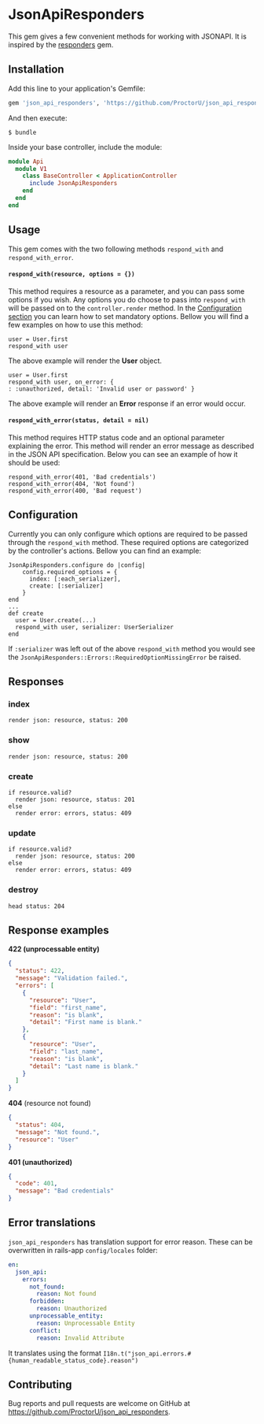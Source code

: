 # JsonApiResponders

This gem gives a few convenient methods for working with JSONAPI. It is inspired by the [responders](https://github.com/plataformatec/responders) gem.

## Installation

Add this line to your application's Gemfile:

```ruby
gem 'json_api_responders', 'https://github.com/ProctorU/json_api_responders.git', ref: 'master'
```

And then execute:

    $ bundle

Inside your base controller, include the module:

```ruby
module Api
  module V1
    class BaseController < ApplicationController
      include JsonApiResponders
    end
  end
end
```

## Usage

This gem comes with the two following methods `respond_with` and `respond_with_error`.

#### `respond_with(resource, options = {}) `
This method requires a resource as a parameter, and you can pass some options if you wish. Any options you do choose to pass into `respond_with` will be passed on to the `controller.render` method. In the [Configuration section](#configuration) you can learn how to set mandatory options. Bellow you will find a few examples on how to use this method:

    user = User.first
    respond_with user

The above example will render the **User** object.

    user = User.first
    respond_with user, on_error: {
    : :unauthorized, detail: 'Invalid user or password' }

The above example will render an **Error** response if an error would occur.

#### `respond_with_error(status, detail = nil)`
This method requires HTTP status code and an optional parameter explaining the error. This method will render an error message as described in the JSON API specification. Below you can see an example of how it should be used:

    respond_with_error(401, 'Bad credentials')
    respond_with_error(404, 'Not found')
    respond_with_error(400, 'Bad request')


## Configuration
Currently you can only configure which options are required to be passed through the `respond_with` method. These required options are categorized by the controller's actions. Bellow you can find an example:

    JsonApiResponders.configure do |config|
        config.required_options = {
          index: [:each_serializer],
          create: [:serializer]
        }
    end
    ...
    def create
      user = User.create(...)
      respond_with user, serializer: UserSerializer
    end

If `:serializer` was left out of the above `respond_with` method you would see the `JsonApiResponders::Errors::RequiredOptionMissingError` be raised.

## Responses

### index

    render json: resource, status: 200

### show

    render json: resource, status: 200

### create

    if resource.valid?
      render json: resource, status: 201
    else
      render error: errors, status: 409

### update

    if resource.valid?
      render json: resource, status: 200
    else
      render error: errors, status: 409

### destroy

    head status: 204

## Response examples

**422 (unprocessable entity)**
```json
{
  "status": 422,
  "message": "Validation failed.",
  "errors": [
    {
      "resource": "User",
      "field": "first_name",
      "reason": "is blank",
      "detail": "First name is blank."
    },
    {
      "resource": "User",
      "field": "last_name",
      "reason": "is blank",
      "detail": "Last name is blank."
    }
  ]
}
```

**404** (resource not found)
```json
{
  "status": 404,
  "message": "Not found.",
  "resource": "User"
}
```

**401 (unauthorized)**
```json
{
  "code": 401,
  "message": "Bad credentials"
}
```

## Error translations

`json_api_responders` has translation support for error reason. These can be
overwritten in rails-app `config/locales` folder:

```yml
en:
  json_api:
    errors:
      not_found:
        reason: Not found
      forbidden:
        reason: Unauthorized
      unprocessable_entity:
        reason: Unprocessable Entity
      conflict:
        reason: Invalid Attribute
```

It translates using the format `I18n.t("json_api.errors.#{human_readable_status_code}.reason")`

## Contributing

Bug reports and pull requests are welcome on GitHub at https://github.com/ProctorU/json_api_responders.
